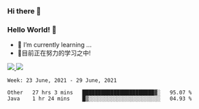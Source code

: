 ### Hi there 👋
### Hello World! 🙌

- 🌱 I’m currently learning ...
- 📖目前正在努力的学习之中!

<a href="https://github.com/anuraghazra/github-readme-stats">
  <img src="https://github-readme-stats.vercel.app/api?username=keyboardWithDream&show_icons=true&repo=github-readme-stats" />
</a>
<a href="https://github.com/anuraghazra/convoychat">
  <img src="https://github-readme-stats.vercel.app/api/top-langs/?username=keyboardWithDream&layout=compact&repo=convoychat" />
</a>



<!--START_SECTION:waka-->
```text
Week: 23 June, 2021 - 29 June, 2021

Other   27 hrs 3 mins   ███████████████████████▓░   95.07 % 
Java    1 hr 24 mins    █▒░░░░░░░░░░░░░░░░░░░░░░░   04.93 % 
```
<!--END_SECTION:waka-->
